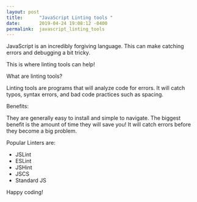 ```yaml
---
layout: post
title:      "JavaScript Linting tools "
date:       2019-04-24 19:08:12 -0400
permalink:  javascript_linting_tools
---
```



JavaScript is an incredibly forgiving language. This can make catching errors and debugging a bit tricky. 

This is where linting tools can help! 

What are linting tools? 

Linting tools are programs that will analyze code for errors. It will catch typos, syntax errors, and bad code practices such as spacing. 


Benefits: 

They are generally easy to install and simple to navigate. The biggest benefit is the amount of time they will save you! It will catch errors before they become a big problem. 

Popular Linters are: 

* JSLint
* ESLint
* JSHint
* JSCS
* Standard JS

Happy coding! 


